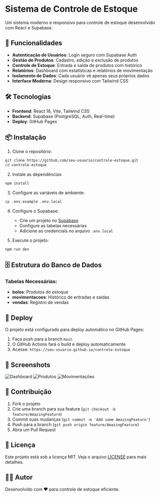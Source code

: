 # Sistema de Controle de Estoque

Um sistema moderno e responsivo para controle de estoque desenvolvido com React e Supabase.

## 🚀 Funcionalidades

- **Autenticação de Usuários**: Login seguro com Supabase Auth
- **Gestão de Produtos**: Cadastro, edição e exclusão de produtos
- **Controle de Estoque**: Entrada e saída de produtos com histórico
- **Relatórios**: Dashboard com estatísticas e relatórios de movimentação
- **Isolamento de Dados**: Cada usuário vê apenas seus próprios dados
- **Interface Moderna**: Design responsivo com Tailwind CSS

## 🛠️ Tecnologias

- **Frontend**: React 18, Vite, Tailwind CSS
- **Backend**: Supabase (PostgreSQL, Auth, Real-time)
- **Deploy**: GitHub Pages

## 📦 Instalação

1. Clone o repositório:
```bash
git clone https://github.com/seu-usuario/controle-estoque.git
cd controle-estoque
```

2. Instale as dependências:
```bash
npm install
```

3. Configure as variáveis de ambiente:
```bash
cp .env.example .env.local
```

4. Configure o Supabase:
   - Crie um projeto no [Supabase](https://supabase.com)
   - Configure as tabelas necessárias
   - Adicione as credenciais no arquivo `.env.local`

5. Execute o projeto:
```bash
npm run dev
```

## 🗄️ Estrutura do Banco de Dados

### Tabelas Necessárias:

- **bolos**: Produtos do estoque
- **movimentacoes**: Histórico de entradas e saídas
- **vendas**: Registro de vendas

## 🚀 Deploy

O projeto está configurado para deploy automático no GitHub Pages:

1. Faça push para a branch `main`
2. O GitHub Actions fará o build e deploy automaticamente
3. Acesse: `https://seu-usuario.github.io/controle-estoque`

## 📱 Screenshots

![Dashboard](screenshots/dashboard.png)
![Produtos](screenshots/produtos.png)
![Movimentações](screenshots/movimentacoes.png)

## 🤝 Contribuição

1. Fork o projeto
2. Crie uma branch para sua feature (`git checkout -b feature/AmazingFeature`)
3. Commit suas mudanças (`git commit -m 'Add some AmazingFeature'`)
4. Push para a branch (`git push origin feature/AmazingFeature`)
5. Abra um Pull Request

## 📄 Licença

Este projeto está sob a licença MIT. Veja o arquivo [LICENSE](LICENSE) para mais detalhes.

## 👨‍💻 Autor

Desenvolvido com ❤️ para controle de estoque eficiente.